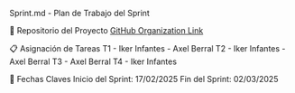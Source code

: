 Sprint.md - Plan de Trabajo del Sprint

📌 Repositorio del Proyecto
[GitHub Organization Link](https://github.com/IkerAxel-TravelPlanner/Travel-Planner.git)

📋 Asignación de Tareas
T1 - Iker Infantes - Axel Berral
T2 - Iker Infantes - Axel Berral
T3 - Axel Berral
T4 - Iker Infantes 

📅 Fechas Claves
Inicio del Sprint: 17/02/2025
Fin del Sprint: 02/03/2025

